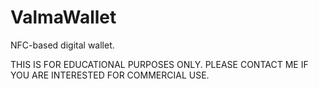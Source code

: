 # ValmaWallet
NFC-based digital wallet.

THIS IS FOR EDUCATIONAL PURPOSES ONLY. PLEASE CONTACT ME IF YOU ARE INTERESTED FOR COMMERCIAL USE.
